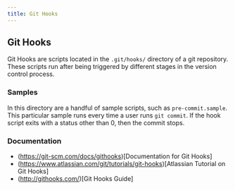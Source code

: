 ```yaml
---
title: Git Hooks
---
```


## Git Hooks
Git Hooks are scripts located in the `.git/hooks/` directory of a git repository. These scripts run after being triggered by different stages in the version control process.

### Samples
In this directory are a handful of sample scripts, such as `pre-commit.sample`. This particular sample runs every time a user runs `git commit`. If the hook script exits with a status other than 0, then the commit stops.

### Documentation
 - (https://git-scm.com/docs/githooks)[Documentation for Git Hooks]
 - (https://www.atlassian.com/git/tutorials/git-hooks)[Atlassian Tutorial on Git Hooks]
 - (http://githooks.com/)[Git Hooks Guide]

